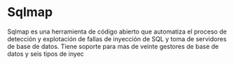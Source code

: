 # Sqlmap

Sqlmap es una herramienta de código abierto que automatiza el proceso de detección y explotación de fallas de inyección de SQL y toma de servidores de base de datos. Tiene soporte para mas de veinte gestores de base de datos y seis tipos de inyec